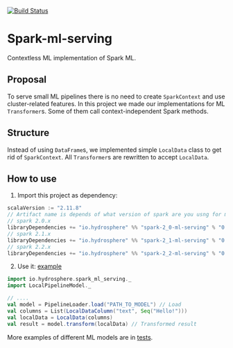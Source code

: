 [![Build Status](https://travis-ci.org/Hydrospheredata/spark-ml-serving.svg?branch=master)](https://travis-ci.org/Hydrospheredata/spark-ml-serving)

# Spark-ml-serving

Contextless ML implementation of Spark ML.

## Proposal
To serve small ML pipelines there is no need to create `SparkContext` and use cluster-related features.
In this project we made our implementations for ML `Transformer`s. Some of them call context-independent Spark methods.

## Structure
Instead of using `DataFrame`s, we implemented simple `LocalData` class to get rid of `SparkContext`.
All `Transformer`s are rewritten to accept `LocalData`.

## How to use
1. Import this project as dependency:

```scala
scalaVersion := "2.11.8"
// Artifact name is depends of what version of spark are you usng for model training:
// spark 2.0.x
libraryDependencies += "io.hydrosphere" %% "spark-2_0-ml-serving" % "0.2.0"
// spark 2.1.x
libraryDependencies += "io.hydrosphere" %% "spark-2_1-ml-serving" % "0.2.0"
// spark 2.2.x
libraryDependencies += "io.hydrosphere" %% "spark-2_2-ml-serving" % "0.2.0"
```

2. Use it: [example](/example/src/main/scala/Main.scala)
```scala
import io.hydrosphere.spark_ml_serving._
import LocalPipelineModel._

// ....
val model = PipelineLoader.load("PATH_TO_MODEL") // Load
val columns = List(LocalDataColumn("text", Seq("Hello!")))
val localData = LocalData(columns)
val result = model.transform(localData) // Transformed result
```

More examples of different ML models are in [tests](/src/test/scala/io/hydrosphere/spark_ml_serving/LocalModelSpec.scala).
